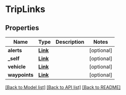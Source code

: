# TripLinks

## Properties
Name | Type | Description | Notes
------------ | ------------- | ------------- | -------------
**alerts** | [**Link**](Link.md) |  | [optional] 
**_self** | [**Link**](Link.md) |  | [optional] 
**vehicle** | [**Link**](Link.md) |  | [optional] 
**waypoints** | [**Link**](Link.md) |  | [optional] 

[[Back to Model list]](../README.md#documentation-for-models) [[Back to API list]](../README.md#documentation-for-api-endpoints) [[Back to README]](../README.md)


